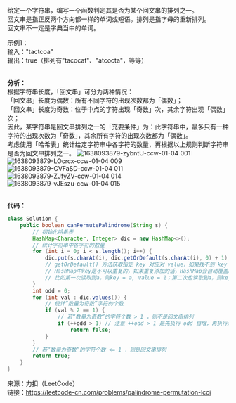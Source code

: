 给定一个字符串，编写一个函数判定其是否为某个回文串的排列之一。                             
回文串是指正反两个方向都一样的单词或短语。排列是指字母的重新排列。                          
回文串不一定是字典当中的单词。                                            


示例1：                         
输入："tactcoa"                          
输出：true（排列有"tacocat"、"atcocta"，等等）

&emsp;     
**分析：**                    
根据字符串长度，「回文串」可分为两种情况：                     
「回文串」长度为偶数：所有不同字符的出现次数都为「偶数」；                           
「回文串」长度为奇数：位于中点的字符出现「奇数」次，其余字符出现「偶数」次；                      
因此，某字符串是回文串排列之一的「充要条件」为：此字符串中，最多只有一种字符的出现次数为「奇数」，其余所有字符的出现次数都为「偶数」。             
考虑使用「哈希表」统计给定字符串中各字符的数量，再根据以上规则判断字符串是否为回文串排列之一。
![1638093879-zybntU-ccw-01-04 001](https://user-images.githubusercontent.com/56785086/144368414-bd4394a0-22f9-433b-a4b0-b424f37a85fd.png)
![1638093879-LOcrcx-ccw-01-04 009](https://user-images.githubusercontent.com/56785086/144369734-3a9ee80e-c702-4c28-a689-78f180a08ea5.png)
![1638093879-CVFaSD-ccw-01-04 011](https://user-images.githubusercontent.com/56785086/144369956-8436a289-4315-4b54-8015-c66d66883cd3.png)
![1638093879-ZJfyZV-ccw-01-04 014](https://user-images.githubusercontent.com/56785086/144369972-67cdf2af-8282-4c8f-aceb-d1529052ba0d.png)
![1638093879-vJEszu-ccw-01-04 015](https://user-images.githubusercontent.com/56785086/144370180-d3adac46-ca58-4325-ac3b-59035ef35822.png)



&emsp;            
**代码：**
```java
class Solution {
    public boolean canPermutePalindrome(String s) {
        // 初始化哈希表
        HashMap<Character, Integer> dic = new HashMap<>();
        // 统计字符串中各字符的数量
        for (int i = 0; i < s.length(); i++) {
            dic.put(s.charAt(i), dic.getOrDefault(s.charAt(i), 0) + 1);
            // getOrDefault() 方法获取指定 key 对应对 value，如果找不到 key ，则返回设置的默认值。
            // HashMap中key是不可以重复的，如果重复添加的话，HashMap会自动覆盖key一样的数据，保证一个key对应一个value
            // 比如第一次读取到a，则key = a, value = 1；第二次也读取到a，则key = a, value = 2
        }
        int odd = 0;
        for (int val : dic.values()) {
            // 统计“数量为奇数”字符的个数
            if (val % 2 == 1) {    
                // 若“数量为奇数”的字符个数 > 1 ，则不是回文串排列
                if (++odd > 1) // 注意 ++odd > 1 是先执行 odd 自增，再执行逻辑判断； odd++ 的顺序反之
                    return false;
            }
        }
        // 若“数量为奇数”的字符个数 <= 1 ，则是回文串排列
        return true;
    }
}
```



来源：力扣（LeetCode）                       
链接：https://leetcode-cn.com/problems/palindrome-permutation-lcci
